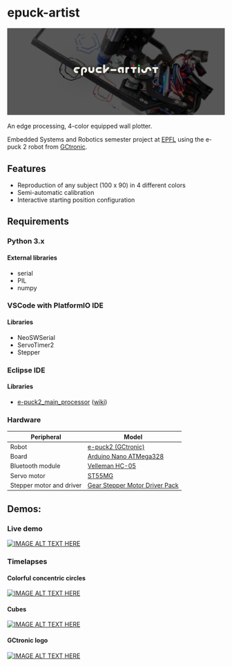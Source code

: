 
# epuck-artist
<img src="./misc/banner.png"/>

An edge processing, 4-color equipped wall plotter. 

Embedded Systems and Robotics semester project at [EPFL](https://www.epfl.ch/) using the e-puck 2 robot from [GCtronic](https://www.gctronic.com/).

## Features
- Reproduction of any subject (100 x 90) in 4 different colors
- Semi-automatic calibration
- Interactive starting position configuration
## Requirements
### Python 3.x
#### External libraries
  - serial
  - PIL
  - numpy

### VSCode with PlatformIO IDE
#### Libraries
  - NeoSWSerial
  - ServoTimer2
  - Stepper

### Eclipse IDE
#### Libraries
  - [e-puck2_main_processor](https://github.com/e-puck2/e-puck2_main-processor) ([wiki](https://www.gctronic.com/doc/index.php?title=e-puck2_robot_side_development))

### Hardware
| Peripheral                  | Model                                                                                                    |
|-----------------------------|----------------------------------------------------------------------------------------------------------|
| Robot                       | [e-puck2 (GCtronic)](https://www.gctronic.com/e-puck2.php)                                               |
| Board                       | [Arduino Nano ATMega328](https://store.arduino.cc/arduino-nano)                                          | 
| Bluetooth module            | [Velleman HC-05](https://www.velleman.eu/products/view/?id=435518)                                       | 
| Servo motor                 | [ST55MG](https://amewi.com/AMX-Racing-Micro-Digital-Servo-ST55MG)                                        |
| Stepper motor and driver    | [Gear Stepper Motor Driver Pack](https://www.seeedstudio.com/Gear-Stepper-Motor-Driver-Pack-p-3200.html) |


## Demos:
### Live demo
<a href="http://www.youtube.com/watch?feature=player_embedded&v=znKsJ0n5lfQ
" target="_blank"><img src="https://i.imgur.com/wOXOsNd.png" 
alt="IMAGE ALT TEXT HERE" /></a>

### Timelapses
#### Colorful concentric circles
<a href="http://www.youtube.com/watch?feature=player_embedded&v=ZIJO9M60r-s
" target="_blank"><img src="https://i.imgur.com/PPv8ymH.jpg" 
alt="IMAGE ALT TEXT HERE" /></a>

#### Cubes
<a href="http://www.youtube.com/watch?feature=player_embedded&v=i3Xt1w0KOP0
" target="_blank"><img src="https://i.imgur.com/jQVq5HA.jpg" 
alt="IMAGE ALT TEXT HERE" /></a>

#### GCtronic logo
<a href="http://www.youtube.com/watch?feature=player_embedded&v=iaR-Tps1SmQ
" target="_blank"><img src="https://i.imgur.com/MM49DA3.jpg" 
alt="IMAGE ALT TEXT HERE" /></a>
